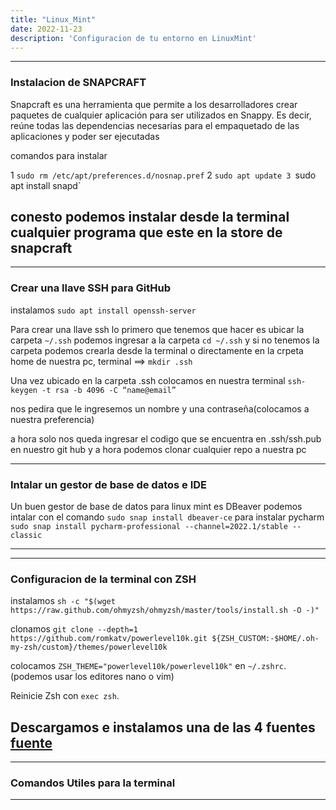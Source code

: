```yaml
---
title: "Linux_Mint"
date: 2022-11-23
description: 'Configuracion de tu entorno en LinuxMint'
---
```


---  

### Instalacion de SNAPCRAFT

Snapcraft es una herramienta que permite a los desarrolladores crear paquetes de cualquier aplicación para ser utilizados en Snappy. Es decir, reúne todas las dependencias necesarias para el empaquetado de las aplicaciones y poder ser ejecutadas

comandos para instalar 

1 `sudo rm /etc/apt/preferences.d/nosnap.pref`
2 `sudo apt update
3 `sudo apt install snapd`

conesto podemos instalar desde la terminal cualquier programa que este en la store de snapcraft
---

---
### Crear una llave SSH para GitHub

instalamos `sudo apt install openssh-server`

Para crear una llave ssh lo primero que tenemos que hacer es ubicar la carpeta `~/.ssh` podemos ingresar a la carpeta `cd ~/.ssh` y si no tenemos la carpeta podemos crearla desde la terminal o directamente en la crpeta home de nuestra pc, terminal ==> `mkdir .ssh`

Una vez ubicado en la carpeta .ssh colocamos en nuestra terminal `ssh-keygen -t rsa -b 4096 -C “name@email”`

nos pedira que le ingresemos un nombre y una contraseña(colocamos a nuestra preferencia)

a hora solo nos queda ingresar el codigo que se encuentra en .ssh/ssh.pub en nuestro git hub y a hora podemos clonar cualquier repo a nuestra pc 

---  

### Intalar un gestor de base de datos e IDE

Un buen gestor de base de datos para linux mint es DBeaver podemos intalar con el comando `sudo snap install dbeaver-ce`
para instalar pycharm `sudo snap install pycharm-professional --channel=2022.1/stable --classic`

---

---  

### Configuracion de la terminal con ZSH

instalamos `sh -c "$(wget https://raw.github.com/ohmyzsh/ohmyzsh/master/tools/install.sh -O -)"`

clonamos `git clone --depth=1 https://github.com/romkatv/powerlevel10k.git ${ZSH_CUSTOM:-$HOME/.oh-my-zsh/custom}/themes/powerlevel10k`

colocamos `ZSH_THEME="powerlevel10k/powerlevel10k"` en `~/.zshrc`. (podemos usar los editores nano o vim)

Reinicie Zsh con `exec zsh`.

Descargamos e instalamos una de las 4 fuentes 
[fuente](https://github.com/romkatv/powerlevel10k#meslo-nerd-font-patched-for-powerlevel10k)
---

---  

### Comandos Utiles para la terminal

---
